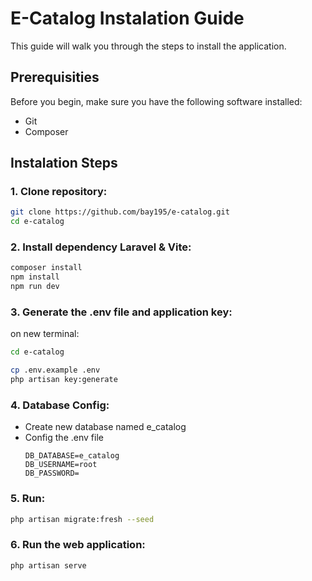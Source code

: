 # E-Catalog Instalation Guide
This guide will walk you through the steps to install the application.
## Prerequisities
Before you begin, make sure you have the following software installed:
- Git
- Composer
## Instalation Steps
### 1. Clone repository:
```bash
git clone https://github.com/bay195/e-catalog.git
cd e-catalog
```
### 2. Install dependency Laravel & Vite:
```bash
composer install
npm install
npm run dev
```

### 3. Generate the .env file and application key:
on new terminal:
```bash
cd e-catalog
```
```bash
cp .env.example .env
php artisan key:generate
```
### 4. Database Config:
- Create new database named e_catalog
- Config the .env file
  ```env
  DB_DATABASE=e_catalog
  DB_USERNAME=root
  DB_PASSWORD=
  ```
### 5. Run:
```bash
php artisan migrate:fresh --seed
```
### 6. Run the web application:
```bash
php artisan serve
```

   
